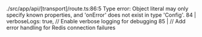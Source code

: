 ./src/app/api/[transport]/route.ts:86:5
Type error: Object literal may only specify known properties, and 'onError' does not exist in type 'Config'.
  84 |     verboseLogs: true, // Enable verbose logging for debugging
  85 |     // Add error handling for Redis connection failures